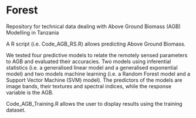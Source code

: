 # Forest
Repository for technical data dealing with Above Ground Biomass (AGB) Modelling in Tanzania

A R script (i.e. Code_AGB_RS.R) allows predicting Above Ground Biomass.

We tested four predictive models to relate the remotely sensed parameters to AGB and evaluated their accuracies. Two models using inferential statistics (i.e. a generalised linear model and a generalised exponential model) and two models machine learning (i.e. a Random Forest model and a Support Vector Machine (SVM) model). The predictors of the models are image bands, their textures and spectral indices, while the response variable is the AGB.

Code_AGB_Training.R allows the user to display results using the training dataset.
